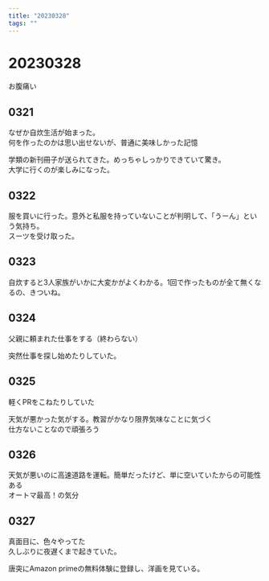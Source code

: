 ```yaml
---
title: "20230328"
tags: ""
---
```


# 20230328

お腹痛い

## 0321

なぜか自炊生活が始まった。  
何を作ったのかは思い出せないが、普通に美味しかった記憶

学類の新刊冊子が送られてきた。めっちゃしっかりできていて驚き。  
大学に行くのが楽しみになった。

## 0322

服を買いに行った。意外と私服を持っていないことが判明して、「うーん」という気持ち。  
スーツを受け取った。

## 0323

自炊すると3人家族がいかに大変かがよくわかる。1回で作ったものが全て無くなるの、きついね。

## 0324

父親に頼まれた仕事をする（終わらない）

突然仕事を探し始めたりしていた。

## 0325

軽くPRをこねたりしていた

天気が悪かった気がする。教習がかなり限界気味なことに気づく  
仕方ないことなので頑張ろう

## 0326

天気が悪いのに高速道路を運転。簡単だったけど、単に空いていたからの可能性ある  
オートマ最高！の気分

## 0327

真面目に、色々やってた  
久しぶりに夜遅くまで起きていた。

唐突にAmazon primeの無料体験に登録し、洋画を見ている。
